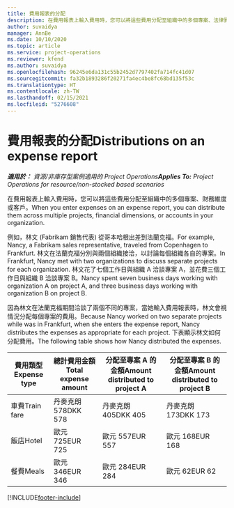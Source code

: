 ```yaml
---
title: 費用報表的分配
description: 在費用報表上輸入費用時，您可以將這些費用分配至組織中的多個專案、法律實體或客戶。
author: suvaidya
manager: AnnBe
ms.date: 10/10/2020
ms.topic: article
ms.service: project-operations
ms.reviewer: kfend
ms.author: suvaidya
ms.openlocfilehash: 96245e6da131c55b2452d7797402fa714fc41d07
ms.sourcegitcommit: fa32b1893286f20271fa4ec4be8fc68bd135f53c
ms.translationtype: HT
ms.contentlocale: zh-TW
ms.lasthandoff: 02/15/2021
ms.locfileid: "5276608"
---
```

# <a name="distributions-on-an-expense-report"></a><span data-ttu-id="88a69-103">費用報表的分配</span><span class="sxs-lookup"><span data-stu-id="88a69-103">Distributions on an expense report</span></span>

<span data-ttu-id="88a69-104">_**適用於：** 資源/非庫存型案例適用的 Project Operations_</span><span class="sxs-lookup"><span data-stu-id="88a69-104">_**Applies To:** Project Operations for resource/non-stocked based scenarios_</span></span>

<span data-ttu-id="88a69-105">在費用報表上輸入費用時，您可以將這些費用分配至組織中的多個專案、財務維度或客戶。</span><span class="sxs-lookup"><span data-stu-id="88a69-105">When you enter expenses on an expense report, you can distribute them across multiple projects, financial dimensions, or accounts in your organization.</span></span>

<span data-ttu-id="88a69-106">例如，林文 (Fabrikam 銷售代表) 從哥本哈根出差到法蘭克福。</span><span class="sxs-lookup"><span data-stu-id="88a69-106">For example, Nancy, a Fabrikam sales representative, traveled from Copenhagen to Frankfurt.</span></span> <span data-ttu-id="88a69-107">林文在法蘭克福分別與兩個組織接洽，以討論每個組織各自的專案。</span><span class="sxs-lookup"><span data-stu-id="88a69-107">In Frankfurt, Nancy met with two organizations to discuss separate projects for each organization.</span></span> <span data-ttu-id="88a69-108">林文花了七個工作日與組織 A 洽談專案 A，並花費三個工作日與組織 B 洽談專案 B。</span><span class="sxs-lookup"><span data-stu-id="88a69-108">Nancy spent seven business days working with organization A on project A, and three business days working with organization B on project B.</span></span>

<span data-ttu-id="88a69-109">因為林文在法蘭克福期間洽談了兩個不同的專案，當她輸入費用報表時，林文會視情況分配每個專案的費用。</span><span class="sxs-lookup"><span data-stu-id="88a69-109">Because Nancy worked on two separate projects while was in Frankfurt, when she enters the expense report, Nancy distributes the expenses as appropriate for each project.</span></span> <span data-ttu-id="88a69-110">下表顯示林文如何分配費用。</span><span class="sxs-lookup"><span data-stu-id="88a69-110">The following table shows how Nancy distributed the expenses.</span></span>

| <span data-ttu-id="88a69-111">費用類型</span><span class="sxs-lookup"><span data-stu-id="88a69-111">Expense type</span></span> | <span data-ttu-id="88a69-112">總計費用金額</span><span class="sxs-lookup"><span data-stu-id="88a69-112">Total expense amount</span></span> | <span data-ttu-id="88a69-113">分配至專案 A 的金額</span><span class="sxs-lookup"><span data-stu-id="88a69-113">Amount distributed to project A</span></span> | <span data-ttu-id="88a69-114">分配至專案 B 的金額</span><span class="sxs-lookup"><span data-stu-id="88a69-114">Amount distributed to project B</span></span> |
|--------------|----------------------|---------------------------------|---------------------------------|
| <span data-ttu-id="88a69-115">車費</span><span class="sxs-lookup"><span data-stu-id="88a69-115">Train fare</span></span>   | <span data-ttu-id="88a69-116">丹麥克朗 578</span><span class="sxs-lookup"><span data-stu-id="88a69-116">DKK 578</span></span>              | <span data-ttu-id="88a69-117">丹麥克朗 405</span><span class="sxs-lookup"><span data-stu-id="88a69-117">DKK 405</span></span>                         | <span data-ttu-id="88a69-118">丹麥克朗 173</span><span class="sxs-lookup"><span data-stu-id="88a69-118">DKK 173</span></span>                         |
| <span data-ttu-id="88a69-119">飯店</span><span class="sxs-lookup"><span data-stu-id="88a69-119">Hotel</span></span>        | <span data-ttu-id="88a69-120">歐元 725</span><span class="sxs-lookup"><span data-stu-id="88a69-120">EUR 725</span></span>              | <span data-ttu-id="88a69-121">歐元 557</span><span class="sxs-lookup"><span data-stu-id="88a69-121">EUR 557</span></span>                         | <span data-ttu-id="88a69-122">歐元 168</span><span class="sxs-lookup"><span data-stu-id="88a69-122">EUR 168</span></span>                         |
| <span data-ttu-id="88a69-123">餐費</span><span class="sxs-lookup"><span data-stu-id="88a69-123">Meals</span></span>        | <span data-ttu-id="88a69-124">歐元 346</span><span class="sxs-lookup"><span data-stu-id="88a69-124">EUR 346</span></span>              | <span data-ttu-id="88a69-125">歐元 284</span><span class="sxs-lookup"><span data-stu-id="88a69-125">EUR 284</span></span>                         | <span data-ttu-id="88a69-126">歐元 62</span><span class="sxs-lookup"><span data-stu-id="88a69-126">EUR 62</span></span>                          |


[!INCLUDE[footer-include](../includes/footer-banner.md)]